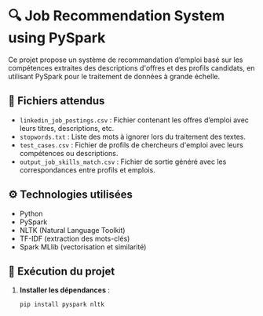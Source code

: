 # 🔍 Job Recommendation System using PySpark

Ce projet propose un système de recommandation d’emploi basé sur les compétences extraites des descriptions d'offres et des profils candidats, en utilisant PySpark pour le traitement de données à grande échelle.

## 📁 Fichiers attendus

- `linkedin_job_postings.csv` : Fichier contenant les offres d’emploi avec leurs titres, descriptions, etc.
- `stopwords.txt` : Liste des mots à ignorer lors du traitement des textes.
- `test_cases.csv` : Fichier de profils de chercheurs d'emploi avec leurs compétences ou descriptions.
- `output_job_skills_match.csv` : Fichier de sortie généré avec les correspondances entre profils et emplois.

## ⚙️ Technologies utilisées

- Python
- PySpark
- NLTK (Natural Language Toolkit)
- TF-IDF (extraction des mots-clés)
- Spark MLlib (vectorisation et similarité)

## 🚀 Exécution du projet

1. **Installer les dépendances** :
   ```bash
   pip install pyspark nltk
